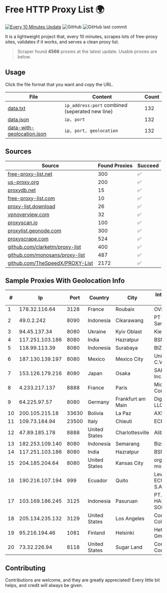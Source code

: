 
# Free HTTP Proxy List 🌍

[![Every 10 Minutes Update](https://github.com/mertguvencli/http-proxy-list/actions/workflows/main.yml/badge.svg?branch=main)](https://github.com/mertguvencli/http-proxy-list/actions/workflows/main.yml)
![GitHub](https://img.shields.io/github/license/mertguvencli/http-proxy-list)
![GitHub last commit](https://img.shields.io/github/last-commit/mertguvencli/http-proxy-list)

It is a lightweight project that, every 10 minutes, scrapes lots of free-proxy sites, validates if it works, and serves a clean proxy list.


> Scraper found **4566** proxies at the latest update. Usable proxies are below.

## Usage

Click the file format that you want and copy the URL.


|File|Content|Count|
|----|-------|-----|
|[data.txt](https://raw.githubusercontent.com/mertguvencli/http-proxy-list/main/proxy-list/data.txt)|`ip_address:port` combined (seperated new line)|132|
|[data.json](https://raw.githubusercontent.com/mertguvencli/http-proxy-list/main/proxy-list/data.json)|`ip, port`|132|
|[data-with-geolocation.json](https://raw.githubusercontent.com/mertguvencli/http-proxy-list/main/proxy-list/data-with-geolocation.json)|`ip, port, geolocation`|132|

## Sources

|Source|Found Proxies|Succeed|
|------|-------------|-------|
|[free-proxy-list.net](https://free-proxy-list.net)|300|✅|
|[us-proxy.org](https://www.us-proxy.org)|200|✅|
|[proxydb.net](http://proxydb.net)|15|✅|
|[free-proxy-list.com](https://free-proxy-list.com/?page=&port=&type%5B%5D=http&type%5B%5D=https&up_time=0&search=Search)|10|✅|
|[proxy-list.download](https://www.proxy-list.download/HTTP)|26|✅|
|[vpnoverview.com](https://vpnoverview.com/privacy/anonymous-browsing/free-proxy-servers)|32|✅|
|[proxyscan.io](https://www.proxyscan.io)|100|✅|
|[proxylist.geonode.com](https://proxylist.geonode.com/api/proxy-list?limit=300&page=1&sort_by=lastChecked&sort_type=desc&protocols=http,https)|300|✅|
|[proxyscrape.com](https://api.proxyscrape.com/v2/?request=displayproxies&protocol=http&timeout=10000&country=all&ssl=all&anonymity=all)|524|✅|
|[github.com/clarketm/proxy-list](https://raw.githubusercontent.com/clarketm/proxy-list/master/proxy-list-raw.txt)|400|✅|
|[github.com/monosans/proxy-list](https://raw.githubusercontent.com/monosans/proxy-list/main/proxies/http.txt)|487|✅|
|[github.com/TheSpeedX/PROXY-List](https://raw.githubusercontent.com/TheSpeedX/PROXY-List/master/http.txt)|2172|✅|


## Sample Proxies With Geolocation Info

|#|Ip|Port|Country|City|Internet Service Provider|
|-|--|----|-------|----|-------------------------|
|1|178.32.116.64|3128|France|Roubaix|OVH SAS|
|2|49.0.2.242|8090|Indonesia|Cikarawang|PT Usaha Adi Sanggoro|
|3|94.45.137.34|8080|Ukraine|Kyiv Oblast|Kievline LLC|
|4|117.251.103.186|8080|India|Hazratpur|BSNL Internet|
|5|118.99.113.39|8080|Indonesia|Surabaya|BIZNET|
|6|187.130.139.197|8080|Mexico|Mexico City|Uninet S.A. de C.V.|
|7|153.126.179.216|8080|Japan|Osaka|SAKURA Internet Inc.|
|8|4.233.217.137|8888|France|Paris|Microsoft Corporation|
|9|64.225.97.57|8080|Germany|Frankfurt am Main|DigitalOcean, LLC|
|10|200.105.215.18|33630|Bolivia|La Paz|AXS Bolivia S. A.|
|11|109.73.184.94|23500|Italy|Chieuti|ECROM-MAIN|
|12|47.89.185.178|8888|United States|Charlottesville|Alibaba.com LLC|
|13|182.253.109.140|8080|Indonesia|Semarang|Biznet Metronet|
|14|117.251.103.186|8080|India|Hazratpur|BSNL Internet|
|15|204.185.204.64|8080|United States|Kansas City|org-morenet.more.net|
|16|190.216.107.194|999|Ecuador|Quito|Level 3 ECUADOR LVLT S.A|
|17|103.169.186.245|3125|Indonesia|Pasuruan|PT. PRATAMA HASTA UTAMA SOLUSINDO|
|18|205.134.235.132|3129|United States|Los Angeles|Corporate Colocation Inc|
|19|95.216.194.46|1081|Finland|Helsinki|Hetzner Online GmbH|
|20|73.32.226.94|8118|United States|Sugar Land|Comcast Cable Communications|



## Contributing

Contributions are welcome, and they are greatly appreciated! Every
little bit helps, and credit will always be given.

